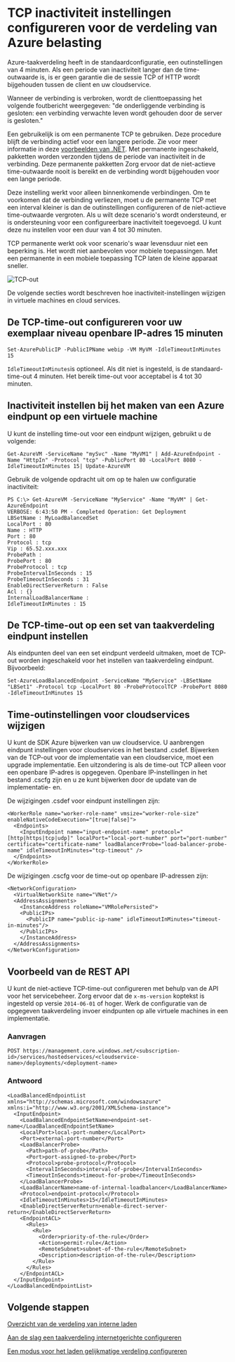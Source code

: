 <properties
   pageTitle="Laden de verdeling van TCP-inactiviteit configureren | Microsoft Azure"
   description="Laden de verdeling van TCP-inactiviteit configureren"
   services="load-balancer"
   documentationCenter="na"
   authors="sdwheeler"
   manager="carmonm"
   editor="" />
<tags
   ms.service="load-balancer"
   ms.devlang="na"
   ms.topic="article"
   ms.tgt_pltfrm="na"
   ms.workload="infrastructure-services"
   ms.date="10/24/2016"
   ms.author="sewhee" />

# <a name="configure-tcp-idle-timeout-settings-for-azure-load-balancer"></a>TCP inactiviteit instellingen configureren voor de verdeling van Azure belasting

Azure-taakverdeling heeft in de standaardconfiguratie, een outinstellingen van 4 minuten. Als een periode van inactiviteit langer dan de time-outwaarde is, is er geen garantie die de sessie TCP of HTTP wordt bijgehouden tussen de client en uw cloudservice.

Wanneer de verbinding is verbroken, wordt de clienttoepassing het volgende foutbericht weergegeven: "de onderliggende verbinding is gesloten: een verbinding verwachte leven wordt gehouden door de server is gesloten."

Een gebruikelijk is om een permanente TCP te gebruiken. Deze procedure blijft de verbinding actief voor een langere periode. Zie voor meer informatie in deze [voorbeelden van .NET](https://msdn.microsoft.com/library/system.net.servicepoint.settcpkeepalive.aspx). Met permanente ingeschakeld, pakketten worden verzonden tijdens de periode van inactiviteit in de verbinding. Deze permanente pakketten Zorg ervoor dat de niet-actieve time-outwaarde nooit is bereikt en de verbinding wordt bijgehouden voor een lange periode.

Deze instelling werkt voor alleen binnenkomende verbindingen. Om te voorkomen dat de verbinding verliezen, moet u de permanente TCP met een interval kleiner is dan de outinstellingen configureren of de niet-actieve time-outwaarde vergroten. Als u wilt deze scenario's wordt ondersteund, er is ondersteuning voor een configureerbare inactiviteit toegevoegd. U kunt deze nu instellen voor een duur van 4 tot 30 minuten.

TCP permanente werkt ook voor scenario's waar levensduur niet een beperking is. Het wordt niet aanbevolen voor mobiele toepassingen. Met een permanente in een mobiele toepassing TCP laten de kleine apparaat sneller.

![TCP-out](./media/load-balancer-tcp-idle-timeout/image1.png)

De volgende secties wordt beschreven hoe inactiviteit-instellingen wijzigen in virtuele machines en cloud services.

## <a name="configure-the-tcp-timeout-for-your-instance-level-public-ip-to-15-minutes"></a>De TCP-time-out configureren voor uw exemplaar niveau openbare IP-adres 15 minuten

    Set-AzurePublicIP -PublicIPName webip -VM MyVM -IdleTimeoutInMinutes 15

`IdleTimeoutInMinutes`is optioneel. Als dit niet is ingesteld, is de standaard-time-out 4 minuten. Het bereik time-out voor acceptabel is 4 tot 30 minuten.

## <a name="set-the-idle-timeout-when-creating-an-azure-endpoint-on-a-virtual-machine"></a>Inactiviteit instellen bij het maken van een Azure eindpunt op een virtuele machine

U kunt de instelling time-out voor een eindpunt wijzigen, gebruikt u de volgende:

    Get-AzureVM -ServiceName "mySvc" -Name "MyVM1" | Add-AzureEndpoint -Name "HttpIn" -Protocol "tcp" -PublicPort 80 -LocalPort 8080 -IdleTimeoutInMinutes 15| Update-AzureVM

Gebruik de volgende opdracht uit om op te halen uw configuratie inactiviteit:

    PS C:\> Get-AzureVM -ServiceName "MyService" -Name "MyVM" | Get-AzureEndpoint
    VERBOSE: 6:43:50 PM - Completed Operation: Get Deployment
    LBSetName : MyLoadBalancedSet
    LocalPort : 80
    Name : HTTP
    Port : 80
    Protocol : tcp
    Vip : 65.52.xxx.xxx
    ProbePath :
    ProbePort : 80
    ProbeProtocol : tcp
    ProbeIntervalInSeconds : 15
    ProbeTimeoutInSeconds : 31
    EnableDirectServerReturn : False
    Acl : {}
    InternalLoadBalancerName :
    IdleTimeoutInMinutes : 15

## <a name="set-the-tcp-timeout-on-a-load-balanced-endpoint-set"></a>De TCP-time-out op een set van taakverdeling eindpunt instellen

Als eindpunten deel van een set eindpunt verdeeld uitmaken, moet de TCP-out worden ingeschakeld voor het instellen van taakverdeling eindpunt. Bijvoorbeeld:

    Set-AzureLoadBalancedEndpoint -ServiceName "MyService" -LBSetName "LBSet1" -Protocol tcp -LocalPort 80 -ProbeProtocolTCP -ProbePort 8080 -IdleTimeoutInMinutes 15

## <a name="change-timeout-settings-for-cloud-services"></a>Time-outinstellingen voor cloudservices wijzigen

U kunt de SDK Azure bijwerken van uw cloudservice. U aanbrengen eindpunt instellingen voor cloudservices in het bestand .csdef. Bijwerken van de TCP-out voor de implementatie van een cloudservice, moet een upgrade implementatie. Een uitzondering is als de time-out TCP alleen voor een openbare IP-adres is opgegeven. Openbare IP-instellingen in het bestand .cscfg zijn en u ze kunt bijwerken door de update van de implementatie- en.

De wijzigingen .csdef voor eindpunt instellingen zijn:

    <WorkerRole name="worker-role-name" vmsize="worker-role-size" enableNativeCodeExecution="[true|false]">
      <Endpoints>
        <InputEndpoint name="input-endpoint-name" protocol="[http|https|tcp|udp]" localPort="local-port-number" port="port-number" certificate="certificate-name" loadBalancerProbe="load-balancer-probe-name" idleTimeoutInMinutes="tcp-timeout" />
      </Endpoints>
    </WorkerRole>

De wijzigingen .cscfg voor de time-out op openbare IP-adressen zijn:

    <NetworkConfiguration>
      <VirtualNetworkSite name="VNet"/>
      <AddressAssignments>
        <InstanceAddress roleName="VMRolePersisted">
        <PublicIPs>
          <PublicIP name="public-ip-name" idleTimeoutInMinutes="timeout-in-minutes"/>
        </PublicIPs>
        </InstanceAddress>
      </AddressAssignments>
    </NetworkConfiguration>

## <a name="rest-api-example"></a>Voorbeeld van de REST API

U kunt de niet-actieve TCP-time-out configureren met behulp van de API voor het servicebeheer. Zorg ervoor dat de `x-ms-version` koptekst is ingesteld op versie `2014-06-01` of hoger. Werk de configuratie van de opgegeven taakverdeling invoer eindpunten op alle virtuele machines in een implementatie.

### <a name="request"></a>Aanvragen

    POST https://management.core.windows.net/<subscription-id>/services/hostedservices/<cloudservice-name>/deployments/<deployment-name>

### <a name="response"></a>Antwoord

    <LoadBalancedEndpointList xmlns="http://schemas.microsoft.com/windowsazure" xmlns:i="http://www.w3.org/2001/XMLSchema-instance">
      <InputEndpoint>
        <LoadBalancedEndpointSetName>endpoint-set-name</LoadBalancedEndpointSetName>
        <LocalPort>local-port-number</LocalPort>
        <Port>external-port-number</Port>
        <LoadBalancerProbe>
          <Path>path-of-probe</Path>
          <Port>port-assigned-to-probe</Port>
          <Protocol>probe-protocol</Protocol>
          <IntervalInSeconds>interval-of-probe</IntervalInSeconds>
          <TimeoutInSeconds>timeout-for-probe</TimeoutInSeconds>
        </LoadBalancerProbe>
        <LoadBalancerName>name-of-internal-loadbalancer</LoadBalancerName>
        <Protocol>endpoint-protocol</Protocol>
        <IdleTimeoutInMinutes>15</IdleTimeoutInMinutes>
        <EnableDirectServerReturn>enable-direct-server-return</EnableDirectServerReturn>
        <EndpointACL>
          <Rules>
            <Rule>
              <Order>priority-of-the-rule</Order>
              <Action>permit-rule</Action>
              <RemoteSubnet>subnet-of-the-rule</RemoteSubnet>
              <Description>description-of-the-rule</Description>
            </Rule>
          </Rules>
        </EndpointACL>
      </InputEndpoint>
    </LoadBalancedEndpointList>

## <a name="next-steps"></a>Volgende stappen

[Overzicht van de verdeling van interne laden](load-balancer-internal-overview.md)

[Aan de slag een taakverdeling internetgerichte configureren](load-balancer-get-started-internet-arm-ps.md)

[Een modus voor het laden gelijkmatige verdeling configureren](load-balancer-distribution-mode.md)
